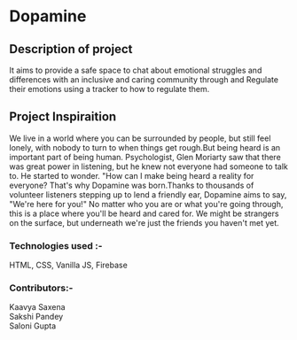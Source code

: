 # Dopamine

<h2> Description of project</h2>

It aims to provide a safe space to chat about emotional struggles and differences with an inclusive and caring community through and Regulate their emotions using a tracker to how to regulate them.

<h2> Project Inspiraition</h2>

We live in a world where you can be surrounded by people, but still feel lonely, with nobody to turn to when things get rough.But being heard is an important part of being human. Psychologist, Glen Moriarty saw that there was great power in listening, but he knew not everyone had someone to talk to. He started to wonder. "How can I make being heard a reality for everyone? That's why Dopamine was born.Thanks to thousands of volunteer listeners stepping up to lend a friendly ear, Dopamine aims to say, "We're here for you!" No matter who you are or what you're going through, this is a place where you'll be heard and cared for. We might be strangers on the surface, but underneath we're just the friends you haven't met yet. 

<h3>Technologies used :-</h3> HTML, CSS, Vanilla JS, Firebase

<h3>Contributors:-</h3>Kaavya Saxena <br> Sakshi Pandey <br> Saloni Gupta
